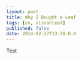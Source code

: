 ```yaml
---
layout: post
title: Why I Bought a Leaf
tags: [ev, nissanleaf]
published: false
date: 2014-02-27T13:20:0.0
---
```


Test
